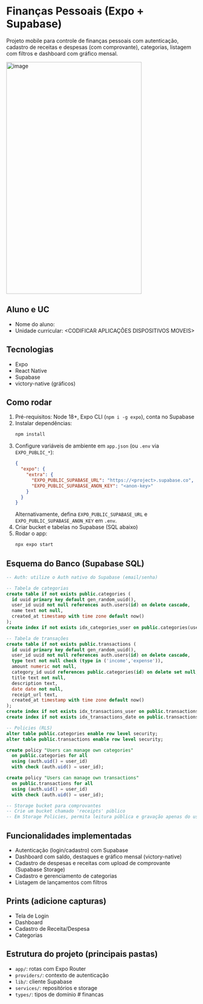 # Finanças Pessoais (Expo + Supabase)

Projeto mobile para controle de finanças pessoais com autenticação, cadastro de receitas e despesas (com comprovante), categorias, listagem com filtros e dashboard com gráfico mensal.

<img width="358" height="614" alt="image" src="https://github.com/user-attachments/assets/d7462cd1-76f4-4a24-bcc0-55ba55543182" />


## Aluno e UC

- Nome do aluno: <Luiz Eduardo Sellmer Vieira>
- Unidade curricular: <CODIFICAR APLICAÇÕES DISPOSITIVOS MOVEIS>

## Tecnologias

- Expo
- React Native
- Supabase
- victory-native (gráficos)

## Como rodar

1. Pré-requisitos: Node 18+, Expo CLI (`npm i -g expo`), conta no Supabase
2. Instalar dependências:
   ```bash
   npm install
   ```
3. Configure variáveis de ambiente em `app.json` (ou `.env` via `EXPO_PUBLIC_*`):
   ```json
   {
     "expo": {
       "extra": {
         "EXPO_PUBLIC_SUPABASE_URL": "https://<project>.supabase.co",
         "EXPO_PUBLIC_SUPABASE_ANON_KEY": "<anon-key>"
       }
     }
   }
   ```
   Alternativamente, defina `EXPO_PUBLIC_SUPABASE_URL` e `EXPO_PUBLIC_SUPABASE_ANON_KEY` em `.env`.
4. Criar bucket e tabelas no Supabase (SQL abaixo)
5. Rodar o app:
   ```bash
   npx expo start
   ```

## Esquema do Banco (Supabase SQL)

```sql
-- Auth: utilize o Auth nativo do Supabase (email/senha)

-- Tabela de categorias
create table if not exists public.categories (
  id uuid primary key default gen_random_uuid(),
  user_id uuid not null references auth.users(id) on delete cascade,
  name text not null,
  created_at timestamp with time zone default now()
);
create index if not exists idx_categories_user on public.categories(user_id);

-- Tabela de transações
create table if not exists public.transactions (
  id uuid primary key default gen_random_uuid(),
  user_id uuid not null references auth.users(id) on delete cascade,
  type text not null check (type in ('income','expense')),
  amount numeric not null,
  category_id uuid references public.categories(id) on delete set null,
  title text not null,
  description text,
  date date not null,
  receipt_url text,
  created_at timestamp with time zone default now()
);
create index if not exists idx_transactions_user on public.transactions(user_id);
create index if not exists idx_transactions_date on public.transactions(date);

-- Policies (RLS)
alter table public.categories enable row level security;
alter table public.transactions enable row level security;

create policy "Users can manage own categories"
  on public.categories for all
  using (auth.uid() = user_id)
  with check (auth.uid() = user_id);

create policy "Users can manage own transactions"
  on public.transactions for all
  using (auth.uid() = user_id)
  with check (auth.uid() = user_id);

-- Storage bucket para comprovantes
-- Crie um bucket chamado 'receipts' público
-- Em Storage Policies, permita leitura pública e gravação apenas do usuário autenticado
```

## Funcionalidades implementadas

- Autenticação (login/cadastro) com Supabase
- Dashboard com saldo, destaques e gráfico mensal (victory-native)
- Cadastro de despesas e receitas com upload de comprovante (Supabase Storage)
- Cadastro e gerenciamento de categorias
- Listagem de lançamentos com filtros

## Prints (adicione capturas)

- Tela de Login
- Dashboard
- Cadastro de Receita/Despesa
- Categorias

## Estrutura do projeto (principais pastas)

- `app/`: rotas com Expo Router
- `providers/`: contexto de autenticação
- `lib/`: cliente Supabase
- `services/`: repositórios e storage
- `types/`: tipos de domínio
#   f i n a n c a s 
 
 
